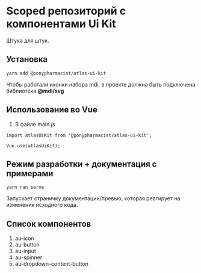 # Scoped репозиторий с компонентами Ui Kit

Штука для штук.

## Установка
```
yarn add @ponypharmacist/atlas-ui-kit
```

Чтобы работали иконки набора mdi, в проекте должна быть подключена библиотека **@mdi/svg**

## Использование во Vue

1. В файле main.js
```
import atlasUiKit from '@ponypharmacist/atlas-ui-kit';

Vue.use(atlasUiKit);
```


## Режим разработки + документация с примерами

```
yarn run serve

```
Запускает страничку документации/превью, которая реагирует на изменения исходного кода.

## Список компонентов
1. au-icon
2. au-button
3. au-input
4. au-spinner
5. au-dropdown-content-button